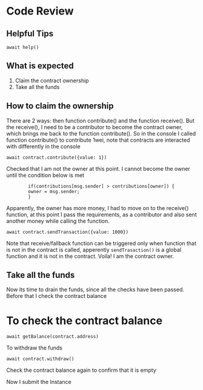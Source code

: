 # Code Review

## Helpful Tips

``` 
await help()
```


## What is expected
1. Claim the contract ownership
2. Take all the funds

## How to claim the ownership
There are 2 ways: then function contribute() and the function receive(). But the receive(), I need to be a contributor to become the contract owner, which brings me back to the function contribute().
So in the console I called function contribute() to contribute 1wei, note that contracts are interacted with differently in the console

``` await contract.contribute({value: 1}) ```

Checked that I am not the owner at this point. I cannot become the owner until the condition below is met
```
        if(contributions[msg.sender] > contributions[owner]) {
        owner = msg.sender;
        }
```
Apparently, the owner has more money, I had to move on to the receive() function, at this point I pass the requirements, as a contributor and also sent another money while calling the function.

``` await contract.sendTransaction({value: 1000}) ```

Note that receive/fallback function can be triggered only when function that is not in the contract is called, apperently ```sendTrasaction()``` is a global function and it is not in the contract.
Voila! I am the contract owner.


## Take all the funds
Now its time to drain the funds, since all the checks have been passed. Before that I check the contract balance
# To check the contract balance

``` await getBalance(contract.address) ```

To withdraw the funds

``` await contract.withdraw() ```

Check the contract balance again to confirm that it is empty

Now I submit the Instance 
